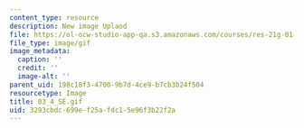 ```yaml
---
content_type: resource
description: New image Uplaod
file: https://ol-ocw-studio-app-qa.s3.amazonaws.com/courses/res-21g-01-kana-spring-2010/3293cbdc699ef25afdc15e96f3b22f2a_03_4_SE.gif
file_type: image/gif
image_metadata:
  caption: ''
  credit: ''
  image-alt: ''
parent_uid: 198c18f3-4700-9b7d-4ce9-b7cb3b24f504
resourcetype: Image
title: 03_4_SE.gif
uid: 3293cbdc-699e-f25a-fdc1-5e96f3b22f2a
---
```

